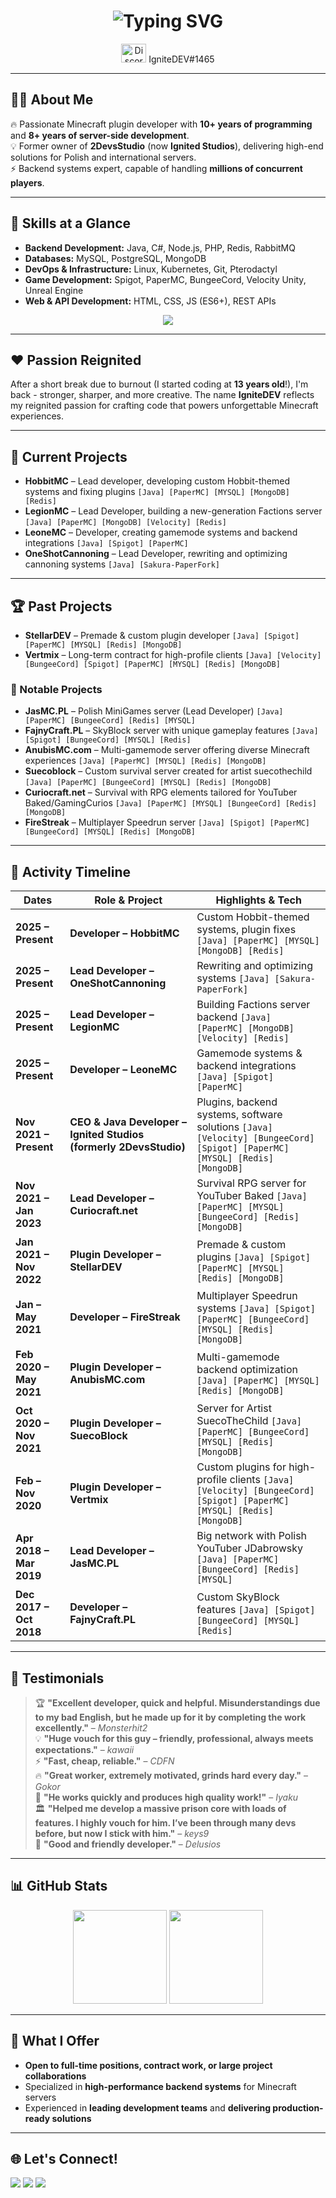 <!-- Hero Section -->
<h1 align="center">
  <img src="https://readme-typing-svg.demolab.com?font=Fira+Code&weight=500&size=28&pause=1000&color=F78B3D&center=true&vCenter=true&width=850&lines=Hi+%F0%9F%91%8B%2C+I'm+Mateusz+Jasi%C5%84ski;aka+IgniteDEV;Minecraft+Plugin+Architect+%26+Backend+Developer;10%2B+Years+of+Programming+Experience;8%2B+Years+of+Minecraft+Development" alt="Typing SVG" />
</h1>

<p align="center">
  <img src="https://raw.githubusercontent.com/rahuldkjain/github-profile-readme-generator/master/src/images/icons/Social/discord.svg" alt="Discord" height="30" width="40" />
  IgniteDEV#1465
</p>

---

## 👨‍💻 About Me  
🔥 Passionate Minecraft plugin developer with **10+ years of programming** and **8+ years of server-side development**.  
💡 Former owner of **2DevsStudio** (now **Ignited Studios**), delivering high-end solutions for Polish and international servers.  
⚡ Backend systems expert, capable of handling **millions of concurrent players**.  

---

## 🧩 Skills at a Glance
- **Backend Development:** Java, C#, Node.js, PHP, Redis, RabbitMQ  
- **Databases:** MySQL, PostgreSQL, MongoDB  
- **DevOps & Infrastructure:** Linux, Kubernetes, Git, Pterodactyl 
- **Game Development:** Spigot, PaperMC, BungeeCord, Velocity Unity, Unreal Engine  
- **Web & API Development:** HTML, CSS, JS (ES6+), REST APIs  

<p align="center">
  <img src="https://skillicons.dev/icons?i=java,cs,php,js,nodejs,html,css,mysql,postgresql,mongodb,redis,rabbitmq,linux,kubernetes,git,unity,unreal" />
</p>

---

## ❤️ Passion Reignited
After a short break due to burnout (I started coding at **13 years old**!), I'm back - stronger, sharper, and more creative. The name **IgniteDEV** reflects my reignited passion for crafting code that powers unforgettable Minecraft experiences.

---

## 🚀 Current Projects
- **HobbitMC** – Lead developer, developing custom Hobbit-themed systems and fixing plugins `[Java] [PaperMC] [MYSQL] [MongoDB] [Redis]`  
- **LegionMC** – Lead Developer, building a new-generation Factions server `[Java] [PaperMC] [MongoDB] [Velocity] [Redis]`  
- **LeoneMC** – Developer, creating gamemode systems and backend integrations `[Java] [Spigot] [PaperMC]`  
- **OneShotCannoning** – Lead Developer, rewriting and optimizing cannoning systems `[Java] [Sakura-PaperFork]`  

---

## 🏆 Past Projects
- **StellarDEV** – Premade & custom plugin developer `[Java] [Spigot] [PaperMC] [MYSQL] [Redis] [MongoDB]`  
- **Vertmix** – Long-term contract for high-profile clients `[Java] [Velocity] [BungeeCord] [Spigot] [PaperMC] [MYSQL] [Redis] [MongoDB]`  

### 🌟 Notable Projects
- **JasMC.PL** – Polish MiniGames server (Lead Developer) `[Java] [PaperMC] [BungeeCord] [Redis] [MYSQL]`  
- **FajnyCraft.PL** – SkyBlock server with unique gameplay features `[Java] [Spigot] [BungeeCord] [MYSQL] [Redis]`  
- **AnubisMC.com** – Multi-gamemode server offering diverse Minecraft experiences `[Java] [PaperMC] [MYSQL] [Redis] [MongoDB]`  
- **Suecoblock** – Custom survival server created for artist suecothechild `[Java] [PaperMC] [BungeeCord] [MYSQL] [Redis] [MongoDB]`  
- **Curiocraft.net** – Survival with RPG elements tailored for YouTuber Baked/GamingCurios `[Java] [PaperMC] [MYSQL] [BungeeCord] [Redis] [MongoDB]`
- **FireStreak** – Multiplayer Speedrun server `[Java] [Spigot] [PaperMC] [BungeeCord] [MYSQL] [Redis] [MongoDB]`  

---

## 📜 Activity Timeline

| Dates | Role & Project | Highlights & Tech |
|-------|----------------|--------------------|
| **2025 – Present** | **Developer – HobbitMC** | Custom Hobbit-themed systems, plugin fixes `[Java] [PaperMC] [MYSQL] [MongoDB] [Redis]` |
| **2025 – Present** | **Lead Developer – OneShotCannoning** | Rewriting and optimizing systems `[Java] [Sakura-PaperFork]` |
| **2025 – Present** | **Lead Developer – LegionMC** | Building Factions server backend `[Java] [PaperMC] [MongoDB] [Velocity] [Redis]` |
| **2025 – Present** | **Developer – LeoneMC** | Gamemode systems & backend integrations `[Java] [Spigot] [PaperMC]` |
| **Nov 2021 – Present** | **CEO & Java Developer – Ignited Studios (formerly 2DevsStudio)** | Plugins, backend systems, software solutions `[Java] [Velocity] [BungeeCord] [Spigot] [PaperMC] [MYSQL] [Redis] [MongoDB]` |
| **Nov 2021 – Jan 2023** | **Lead Developer – Curiocraft.net** | Survival RPG server for YouTuber Baked `[Java] [PaperMC] [MYSQL] [BungeeCord] [Redis] [MongoDB]` |
| **Jan 2021 – Nov 2022** | **Plugin Developer – StellarDEV** | Premade & custom plugins `[Java] [Spigot] [PaperMC] [MYSQL] [Redis] [MongoDB]` |
| **Jan – May 2021** | **Developer – FireStreak** | Multiplayer Speedrun systems `[Java] [Spigot] [PaperMC] [BungeeCord] [MYSQL] [Redis] [MongoDB]` |
| **Feb 2020 – May 2021** | **Plugin Developer – AnubisMC.com** | Multi-gamemode backend optimization `[Java] [PaperMC] [MYSQL] [Redis] [MongoDB]` |
| **Oct 2020 – Nov 2021** | **Plugin Developer – SuecoBlock** | Server for Artist SuecoTheChild `[Java] [PaperMC] [BungeeCord] [MYSQL] [Redis] [MongoDB]` |
| **Feb – Nov 2020** | **Plugin Developer – Vertmix** | Custom plugins for high-profile clients `[Java] [Velocity] [BungeeCord] [Spigot] [PaperMC] [MYSQL] [Redis] [MongoDB]` |
| **Apr 2018 – Mar 2019** | **Lead Developer – JasMC.PL** | Big network with Polish YouTuber JDabrowsky `[Java] [PaperMC] [BungeeCord] [Redis] [MYSQL]` |
| **Dec 2017 – Oct 2018** | **Developer – FajnyCraft.PL** | Custom SkyBlock features `[Java] [Spigot] [BungeeCord] [MYSQL] [Redis]` |

---

## 💬 Testimonials
> 🏆 **"Excellent developer, quick and helpful. Misunderstandings due to my bad English, but he made up for it by completing the work excellently."** – *Monsterhit2*  
> 💡 **"Huge vouch for this guy – friendly, professional, always meets expectations."** – *kawaii*  
> ⚡ **"Fast, cheap, reliable."** – *CDFN*  
> 🔥 **"Great worker, extremely motivated, grinds hard every day."** – *Gokor*  
> 🚀 **"He works quickly and produces high quality work!"** – *Iyaku*  
> 🏛 **"Helped me develop a massive prison core with loads of features. I highly vouch for him. I’ve been through many devs before, but now I stick with him."** – *keys9*  
> 🤝 **"Good and friendly developer."** – *Delusios*  

---

## 📊 GitHub Stats
<p align="center">
  <img src="https://github-readme-stats.vercel.app/api?username=im-ignitedev&show_icons=true&theme=radical" height="150" />
  <img src="https://github-readme-stats.vercel.app/api/top-langs/?username=im-ignitedev&layout=compact&theme=radical" height="150" />
</p>

---

## 🤝 What I Offer
- **Open to full-time positions, contract work, or large project collaborations**  
- Specialized in **high-performance backend systems** for Minecraft servers  
- Experienced in **leading development teams** and **delivering production-ready solutions**

---

## 🌐 Let's Connect!
<p>
  <a href="https://www.spigotmc.org/members/2devsstudio.596329/"><img src="https://img.shields.io/badge/SpigotMC-%2300AEEF.svg?style=for-the-badge&logo=spigotmc&logoColor=white" /></a>
  <a href="https://builtbybit.com/members/ignited-studios.289748/"><img src="https://img.shields.io/badge/BuiltByBit-%23FF6B6B.svg?style=for-the-badge&logo=github&logoColor=white" /></a>
  <a href="https://discord.com/users/"><img src="https://img.shields.io/badge/Discord-%237289DA.svg?style=for-the-badge&logo=discord&logoColor=white" /></a>
</p>
